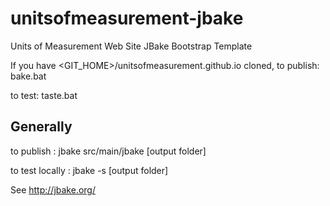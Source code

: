 unitsofmeasurement-jbake
=====================================

Units of Measurement Web Site JBake Bootstrap Template


If you have <GIT_HOME>/unitsofmeasurement.github.io cloned, 
to publish:  bake.bat

to test:     taste.bat

Generally
---------

to publish : jbake src/main/jbake [output folder]

to test locally : jbake -s [output folder]

See http://jbake.org/
